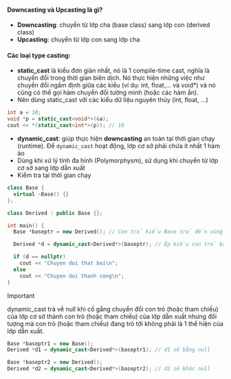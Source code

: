 #### Downcasting và Upcasting là gì?
- **Downcasting**: chuyển từ lớp cha (base class) sang lớp con (derived class)
- **Upcasting**: chuyển từ lớp con sang lớp cha
#### Các loại type casting:
- **static_cast** là kiểu đơn giản nhất, nó là 1 compile-time cast, nghĩa là chuyển đổi trong thời gian biên dịch. Nó thực hiện những việc như chuyển đổi ngầm định giữa các kiểu (ví dụ: int, float,... và void*) và nó cũng có thể gọi hàm chuyển đổi tường minh (hoặc các hàm ẩn).
- Nên dùng static_cast với các kiểu dữ liệu nguyên thủy (int, float, ...)
```cpp
int a = 10;
void *p = static_cast<void*>(&a);
cout << *(static_cast<int*>(p)); // 10
```
- **dynamic_cast**: giúp thực hiện **downcasting** an toàn tại thời gian chạy (runtime). Để `dynamic_cast` hoạt động, lớp cơ sở phải chứa ít nhất 1 hàm ảo
- Dùng khi xử lý tính đa hình (Polymorphysm), sử dụng khi chuyển từ lớp cơ sở sang lớp dẫn xuất
- Kiểm tra tại thời gian chạy
```cpp
class Base {
  virtual ~Base() {}
};

class Derived : public Base {};

int main() {
  Base *baseptr = new Derived(); // Con trỏ kiểu Base trỏ đến vùng nhớ heap kiểu Derived

  Derived *d = dynamic_cast<Derived*>(baseptr); // Ép kiểu con trỏ baseptr thành Derived* sau đó gán cho con trỏ d

  if (d == nullptr) 
    cout << "Chuyen doi that bai\n";
  else
    cout << "Chuyen doi thanh cong\n";
}
```
> [!IMPORTANT]
> dynamic_cast trả về null khi cố gắng chuyển đổi con trỏ (hoặc tham chiếu) của lớp cơ sở thành con trỏ (hoặc tham chiếu) của lớp dẫn xuất nhưng đối tượng mà con trỏ (hoặc tham chiếu) đang trỏ tới không phải là 1 thể hiện của lớp dẫn xuất.
```cpp
Base *baseptr1 = new Base();
Derived *d1 = dynamic_cast<Derived*>(baseptr1); // d1 sẽ bằng null

Base *baseptr2 = new Derived();
Derived *d2 = dynamic_cast<Derived*>(baseptr2); // d2 sẽ khác null
```